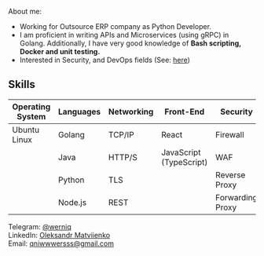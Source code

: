 
About me:
- Working for Outsource ERP company as Python Developer.
- I am proficient in writing APIs and Microservices (using gRPC) in Golang. Additionally, I have very good knowledge of <b> Bash scripting, Docker and unit testing. </b>
- Interested in Security, and DevOps fields (See: <a href="https://github.com/werniq/qni-tools" >here</a>)


## Skills
| Operating System | Languages | Networking | Front-End | Security | Deployment |
|------------------|-----------|------------|-----------|----------|------------|
| Ubuntu Linux     | Golang    | TCP/IP     | React     | Firewall | Heroku     |
|                  | Java      | HTTP/S     | JavaScript (TypeScript) | WAF | AWS        |
|                  | Python    | TLS        |           | Reverse Proxy |            |
|                  | Node.js   | REST       |           | Forwarding Proxy |         |

Telegram: <a href="https://t.me/usioa"> @werniq </a> <br>
LinkedIn: <a href="https://www.linkedin.com/in/oleksandr-matviienko-4a7b16248/"> Oleksandr Matviienko </a> <br>
Email: <a href="mailto:qniwwwersss@gmail.com"> qniwwwersss@gmail.com </a> <br>

